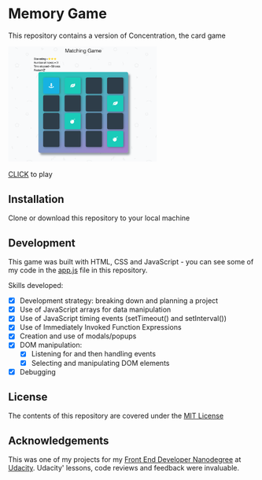# Memory Game

This repository contains a version of Concentration, the card game

<img src="/img/Memory Game Screenshot.png" alt="screenshot of memory game" width="60%" height="60%">

[CLICK][1] to play

## Installation

Clone or download this repository to your local machine

## Development

This game was built with HTML, CSS and JavaScript - you can see some of my code in the [app.js](js/app.js) file in this repository.

Skills developed:

* [x] Development strategy: breaking down and planning a project
* [x] Use of JavaScript arrays for data manipulation
* [x] Use of JavaScript timing events (setTimeout() and setInterval())
* [x] Use of Immediately Invoked Function Expressions
* [x] Creation and use of modals/popups
* [x] DOM manipulation:
  * [x] Listening for and then handling events
  * [x] Selecting and manipulating DOM elements
* [x] Debugging

## License

The contents of this repository are covered under the [MIT License](LICENSE)

## Acknowledgements

This was one of my projects for my [Front End Developer Nanodegree][2] at [Udacity][3]. Udacity' lessons, code reviews and feedback were invaluable.

[1]:https://wlabi.github.io/Memory-Game-Udacity-FEND/
[2]:https://eu.udacity.com/course/front-end-web-developer-nanodegree--nd001
[3]:https://eu.udacity.com/
